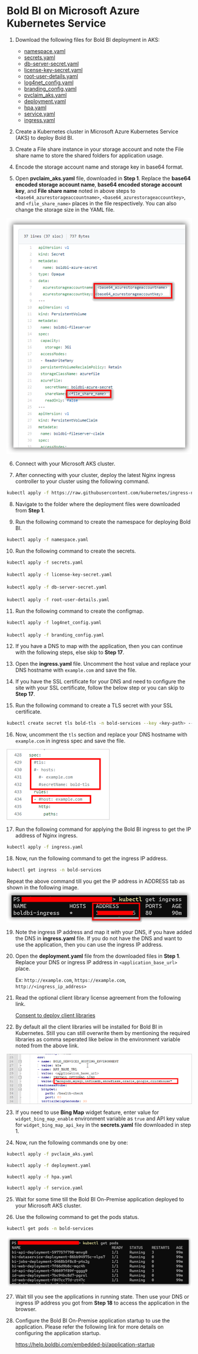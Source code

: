 # Bold BI on Microsoft Azure Kubernetes Service

1. Download the following files for Bold BI deployment in AKS:

    * [namespace.yaml](https://raw.githubusercontent.com/boldbi/boldbi-kubernetes/v6.15.11/deploy/namespace.yaml)
    * [secrets.yaml](https://raw.githubusercontent.com/boldbi/boldbi-kubernetes/v6.15.11/deploy/secrets.yaml)
    * [db-server-secret.yaml](https://raw.githubusercontent.com/boldbi/boldbi-kubernetes/v6.15.11/deploy/db-server-secret.yaml)
    * [license-key-secret.yaml](https://raw.githubusercontent.com/boldbi/boldbi-kubernetes/v6.15.11/deploy/license-key-secret.yaml)
    * [root-user-details.yaml](https://raw.githubusercontent.com/boldbi/boldbi-kubernetes/v6.15.11/deploy/root-user-details.yaml)
    * [log4net_config.yaml](https://raw.githubusercontent.com/boldbi/boldbi-kubernetes/v6.15.11/deploy/log4net_config.yaml)
    * [branding_config.yaml](https://raw.githubusercontent.com/boldbi/boldbi-kubernetes/v6.15.11/deploy/branding_config.yaml)
    * [pvclaim_aks.yaml](https://raw.githubusercontent.com/boldbi/boldbi-kubernetes/v6.15.11/deploy/pvclaim_aks.yaml)
    * [deployment.yaml](https://raw.githubusercontent.com/boldbi/boldbi-kubernetes/v6.15.11/deploy/deployment.yaml)
    * [hpa.yaml](https://raw.githubusercontent.com/boldbi/boldbi-kubernetes/v6.15.11/deploy/hpa.yaml)
    * [service.yaml](https://raw.githubusercontent.com/boldbi/boldbi-kubernetes/v6.15.11/deploy/service.yaml)
    * [ingress.yaml](https://raw.githubusercontent.com/boldbi/boldbi-kubernetes/v6.15.11/deploy/ingress.yaml)

2. Create a Kubernetes cluster in Microsoft Azure Kubernetes Service (AKS) to deploy Bold BI.

3. Create a File share instance in your storage account and note the File share name to store the shared folders for application usage.

4. Encode the storage account name and storage key in base64 format.

5. Open **pvclaim_aks.yaml** file, downloaded in **Step 1**. Replace the **base64 encoded storage account name**, **base64 encoded storage account key**, and **File share name** noted in above steps to `<base64_azurestorageaccountname>`, `<base64_azurestorageaccountkey>`, and `<file_share_name>` places in the file respectively. You can also change the storage size in the YAML file.

![PV Claim](images/aks_pvclaim.png)

6. Connect with your Microsoft AKS cluster.

7. After connecting with your cluster, deploy the latest Nginx ingress controller to your cluster using the following command.

```sh
kubectl apply -f https://raw.githubusercontent.com/kubernetes/ingress-nginx/controller-v1.2.0/deploy/static/provider/cloud/deploy.yaml
```

8. Navigate to the folder where the deployment files were downloaded from **Step 1**.

9. Run the following command to create the namespace for deploying Bold BI.

```sh
kubectl apply -f namespace.yaml
```

10. Run the following command to create the secrets.

```sh
kubectl apply -f secrets.yaml

kubectl apply -f license-key-secret.yaml

kubectl apply -f db-server-secret.yaml

kubectl apply -f root-user-details.yaml
```

11. Run the following command to create the configmap.

```sh
kubectl apply -f log4net_config.yaml

kubectl apply -f branding_config.yaml
```

12. If you have a DNS to map with the application, then you can continue with the following steps, else skip to **Step 17**. 

13. Open the **ingress.yaml** file. Uncomment the host value and replace your DNS hostname with `example.com` and save the file.

14. If you have the SSL certificate for your DNS and need to configure the site with your SSL certificate, follow the below step or you can skip to **Step 17**.

15. Run the following command to create a TLS secret with your SSL certificate.

```sh
kubectl create secret tls bold-tls -n bold-services --key <key-path> --cert <certificate-path>
```

16. Now, uncomment the `tls` section and replace your DNS hostname with `example.com` in ingress spec and save the file.

![ingress DNS](images/ingress_yaml.png)

17. Run the following command for applying the Bold BI ingress to get the IP address of Nginx ingress.

```sh
kubectl apply -f ingress.yaml
```

18. Now, run the following command to get the ingress IP address.

```sh
kubectl get ingress -n bold-services
```
Repeat the above command till you get the IP address in ADDRESS tab as shown in the following image.
![Ingress Address](images/ingress_address.png) 

19. Note the ingress IP address and map it with your DNS, if you have added the DNS in **ingress.yaml** file. If you do not have the DNS and want to use the application, then you can use the ingress IP address.

20. Open the **deployment.yaml** file from the downloaded files in **Step 1**. Replace your DNS or ingress IP address in `<application_base_url>` place.
    
    Ex:  `http://example.com`, `https://example.com`, `http://<ingress_ip_address>`

21. Read the optional client library license agreement from the following link.

    [Consent to deploy client libraries](../docs/consent-to-deploy-client-libraries.md)

22. By default all the client libraries will be installed for Bold BI in Kubernetes. Still you can still overwrite them by mentioning the required libraries as comma seperated like below in the environment variable noted from the above link.

<img src="images/deployment_yaml.png" alt="Image" style="display: block; margin: 0 auto" />

23. If you need to use **Bing Map** widget feature, enter value for `widget_bing_map_enable` environment variable as `true` and API key value for `widget_bing_map_api_key` in the **secrets.yaml** file downloaded in step 1.


24. Now, run the following commands one by one:

```sh
kubectl apply -f pvclaim_aks.yaml
```

```sh
kubectl apply -f deployment.yaml
```

```sh
kubectl apply -f hpa.yaml
```

```sh
kubectl apply -f service.yaml
```

25. Wait for some time till the Bold BI On-Premise application deployed to your Microsoft AKS cluster.

26. Use the following command to get the pods status.

```sh
kubectl get pods -n bold-services
```
![Pod status](images/pod_status.png) 

27. Wait till you see the applications in running state. Then use your DNS or ingress IP address you got from **Step 18** to access the application in the browser.

28.	Configure the Bold BI On-Premise application startup to use the application. Please refer the following link for more details on configuring the application startup.
    
    https://help.boldbi.com/embedded-bi/application-startup
